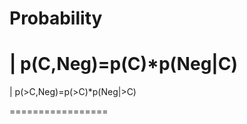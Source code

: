 # Probability
|
p(C,Neg)=p(C)*p(Neg|C)
============

|
p(>C,Neg)=p(>C)*p(Neg|>C)

=================
